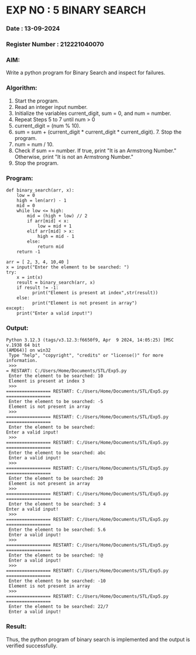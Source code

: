 # EXP NO : 5 BINARY SEARCH
### Date : 13-09-2024
### Register Number : 212221040070
### AIM: 
Write a python program for Binary Search and inspect for failures.

### Algorithm:

1.  Start the program.
2.	Read an integer input number.
3.	Initialize the variables current_digit, sum = 0, and num = number.
4.	Repeat Steps 5 to 7 until num > 0
5.	current_digit = (num % 10).
6.	sum = sum + (current_digit * current_digit * current_digit). 7. Stop the program.
7.	num = num / 10.
8.	Check if sum == number. If true, print "It is an Armstrong Number." Otherwise, print "It is not an Armstrong Number."
9.	Stop the program.

### Program:
```
def binary_search(arr, x):
    low = 0 
    high = len(arr) - 1
    mid = 0 
    while low <= high:
        mid = (high + low) // 2
        if arr[mid] < x:
            low = mid + 1
        elif arr[mid] > x:
            high = mid - 1
        else:
            return mid
    return -1 
 
arr = [ 2, 3, 4, 10,40 ] 
x = input("Enter the element to be searched: ") 
try: 
    x = int(x) 
    result = binary_search(arr, x)  
    if result != -1: 
          print("Element is present at index",str(result)) 
    else: 
          print("Element is not present in array") 
except: 
    print("Enter a valid input!")
```












### Output:

```
Python 3.12.3 (tags/v3.12.3:f6650f9, Apr  9 2024, 14:05:25) [MSC v.1938 64 bit 
(AMD64)] on win32
 Type "help", "copyright", "credits" or "license()" for more information.
 >>> 
= RESTART: C:/Users/Home/Documents/STL/Exp5.py
 Enter the element to be searched: 10
 Element is present at index 3
 >>> 
================= RESTART: C:/Users/Home/Documents/STL/Exp5.py =================
 Enter the element to be searched: -5
 Element is not present in array
 >>> 
================= RESTART: C:/Users/Home/Documents/STL/Exp5.py =================
 Enter the element to be searched: 
Enter a valid input!
 >>> 
================= RESTART: C:/Users/Home/Documents/STL/Exp5.py =================
 Enter the element to be searched: abc
 Enter a valid input!
 >>> 
================= RESTART: C:/Users/Home/Documents/STL/Exp5.py =================
 Enter the element to be searched: 20
 Element is not present in array
 >>> 
================= RESTART: C:/Users/Home/Documents/STL/Exp5.py =================
 Enter the element to be searched: 3 4 
Enter a valid input!
 >>> 
================= RESTART: C:/Users/Home/Documents/STL/Exp5.py =================
 Enter the element to be searched: 5.6
 Enter a valid input!
 >>> 
================= RESTART: C:/Users/Home/Documents/STL/Exp5.py =================
 Enter the element to be searched: !@
 Enter a valid input!
 >>> 
================= RESTART: C:/Users/Home/Documents/STL/Exp5.py =================
 Enter the element to be searched: -10
 Element is not present in array
 >>> 
================= RESTART: C:/Users/Home/Documents/STL/Exp5.py =================
 Enter the element to be searched: 22/7
 Enter a valid input!
```

### Result:
Thus, the python program of binary search is implemented and the output is verified successfully. 

